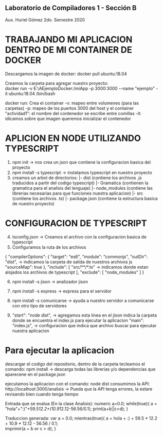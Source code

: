 
## Laboratorio de Compiladores 1 - Sección B
Aux. Huriel Gómez
2do. Semestre 2020  


# TRABAJANDO MI APLICACION DENTRO DE MI CONTAINER DE DOCKER

Descargamos la imagen de docker: docker pull ubuntu:18.04


Creamos la carpeta para agregar nuestro proyecto:            
docker run -v E:\AEjemploDocker:/miApp -p 3000:3000 --name "ejemplo" -it ubuntu:18.04 /bin/bash

docker run: Crea el container
-v: mapeo entre volumenes (para las carpetas)
-p: mapeo de los puertos 3000 del host y el container
"actividad1": el nombre del contenedor se escribe entre comillas
-it: idicamos sobre que imagen queremos inicializar el contenedor



# APLICION EN NODE UTILIZANDO TYPESCRIPT
1) npm init					            -> nos crea un json que contiene la configuracion basica del proyecto
2) npm install -s typescript			-> instalamos typescript en nuestro proyecto
3) creamos un arbol de directorios:
	|- dist 		         (contiene los archivos .js traducidos a partir del codigo typescript)
	|- Gramatica             (contienen la gramatica para el analisis del lenguaje)
	|- node_modules		     (contiene las librerias necesarias para que funciones nuestra aplicacion)
	|- src	 		         (contiene los archivos .ts)
	|- package.json		     (contiene la estructura basica de nuestro proyecto)


# CONFIGURACION DE TYPESCRIPT
4) tsconfig.json 				-> Creamos el archivo con la configuracion basica de typescript
5) Configuramos la ruta de los archivos

{
    "compilerOptions": {
        "target": "es6",
        "module": "commonjs",
        "outDir": "dist",			-> indicamos la carpeta de salida de nuestros archivos js
        "sourceMap": true
    },
    "include": [
        "src/**/*.ts"				-> indicamos donde estan alojados los archivos de typescript
    ],
    "exclude": [
        "node_modules"
    ]
}



6) npm install -s jison				-> analizador jison
7) npm install -s express			-> express para el servidor	
8) npm install -s comunicarse		-> ayuda a nuestro servidor a comunicarse con otro tipo de servidores	

9) "start": "node dist",			-> agregamos esta linea en el jison	indica la carpeta donde se encuentra el index.js para ejecutar la aplicacion
   "main": "index.js",				-> configuracion que indica que archivo buscar para ejecutar nuestra aplicacion


# Para ejecutar la aplicacion
descargar el codigo del repositorio, dentro de la carpeta tecleamos el comando: 
npm install     -> descarga todas las librerias y/o dependencias que aparecene en el package.json

ejecutamos la aplicacion con el comando: node dist
consumimos la API: http://localhost:3000/analisis	-> Pueda que la API tenga errores, la estare revisando bien cuando tenga tiempo


Entrada que se evalua (En la clase Analisis): 
        numeric a=0.0;
        while(true){ 
            a = "hola"+":)"+59.5*12.2+(10.9*12.12-56.56/0.1);
            print(a+b||c>d);
        }

Traduccion generada:
        var a = 0.0;
        mientras(true){
            a = hola + :) + 59.5 * 12.2 + 10.9 * 12.12 - 56.56 / 0.1;        
            imprimir(a + b or c > d);
        }
